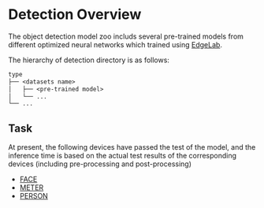 # Detection Overview

The object detection model zoo includs several pre-trained models from different optimized neural networks which trained using [EdgeLab](https://github.com/Seeed-Studio/EdgeLab).

The hierarchy of detection directory is as follows:

```txt
type
├── <datasets name>
│   ├── <pre-trained model>
│   └── ...
└── ...
```

## Task

At present, the following devices have passed the test of the model, and the inference time is based on the actual test results of the corresponding devices (including pre-processing and post-processing)

- [FACE](./face/README.md)
- [METER](./meter/README.md)
- [PERSON](./person/README.md)
